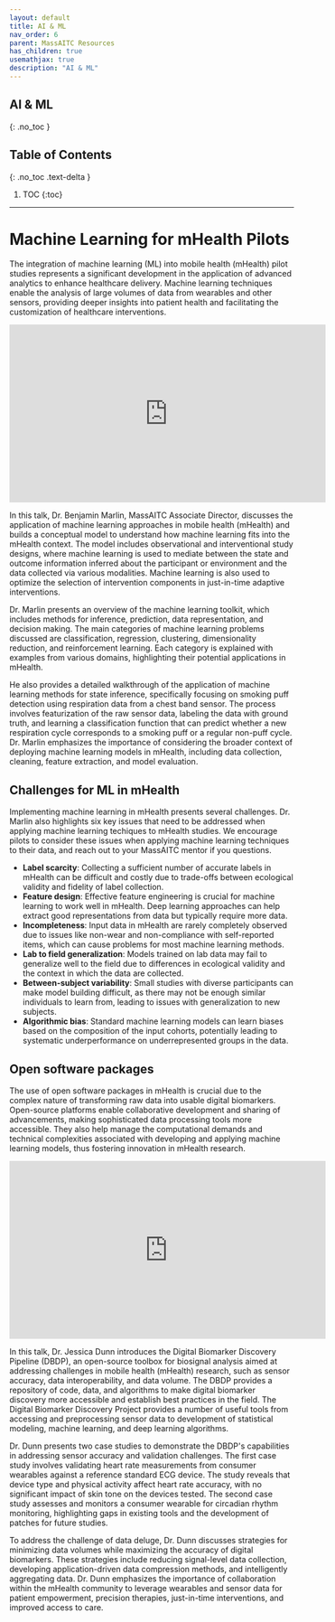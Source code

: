 ```yaml
---
layout: default
title: AI & ML
nav_order: 6
parent: MassAITC Resources
has_children: true
usemathjax: true
description: "AI & ML"
---
```

## AI & ML
{: .no_toc }

## Table of Contents
{: .no_toc .text-delta }

1. TOC
{:toc}
---

# Machine Learning for mHealth Pilots 

The integration of machine learning (ML) into mobile health (mHealth) pilot studies represents a significant development in the application of advanced analytics to enhance healthcare delivery. Machine learning techniques enable the analysis of large volumes of data from wearables and other sensors, providing deeper insights into patient health and facilitating the customization of healthcare interventions.

<iframe width="560" height="315" src="https://www.youtube.com/embed/OCadQgthWjc?si=Zs_9qvr6NHcOSXvZ" title="YouTube video player" frameborder="0" allow="accelerometer; autoplay; clipboard-write; encrypted-media; gyroscope; picture-in-picture; web-share" referrerpolicy="strict-origin-when-cross-origin" allowfullscreen></iframe>

In this talk, Dr. Benjamin Marlin, MassAITC Associate Director, discusses the application of machine learning approaches in mobile health (mHealth) and builds a conceptual model to understand how machine learning fits into the mHealth context. The model includes observational and interventional study designs, where machine learning is used to mediate between the state and outcome information inferred about the participant or environment and the data collected via various modalities. Machine learning is also used to optimize the selection of intervention components in just-in-time adaptive interventions.

Dr. Marlin presents an overview of the machine learning toolkit, which includes methods for inference, prediction, data representation, and decision making. The main categories of machine learning problems discussed are classification, regression, clustering, dimensionality reduction, and reinforcement learning. Each category is explained with examples from various domains, highlighting their potential applications in mHealth.

He also provides a detailed walkthrough of the application of machine learning methods for state inference, specifically focusing on smoking puff detection using respiration data from a chest band sensor. The process involves featurization of the raw sensor data, labeling the data with ground truth, and learning a classification function that can predict whether a new respiration cycle corresponds to a smoking puff or a regular non-puff cycle. Dr. Marlin emphasizes the importance of considering the broader context of deploying machine learning models in mHealth, including data collection, cleaning, feature extraction, and model evaluation.

## Challenges for ML in mHealth

Implementing machine learning in mHealth presents several challenges. Dr. Marlin also highlights six key issues that need to be addressed when applying machine learning techiques to mHealth studies. We encourage pilots to consider these issues when applying machine learning techniques to their data, and reach out to your MassAITC mentor if you questions.

* **Label scarcity**: Collecting a sufficient number of accurate labels in mHealth can be difficult and costly due to trade-offs between ecological validity and fidelity of label collection.
* **Feature design**: Effective feature engineering is crucial for machine learning to work well in mHealth. Deep learning approaches can help extract good representations from data but typically require more data.
* **Incompleteness**: Input data in mHealth are rarely completely observed due to issues like non-wear and non-compliance with self-reported items, which can cause problems for most machine learning methods.
* **Lab to field generalization**: Models trained on lab data may fail to generalize well to the field due to differences in ecological validity and the context in which the data are collected.
* **Between-subject variability**: Small studies with diverse participants can make model building difficult, as there may not be enough similar individuals to learn from, leading to issues with generalization to new subjects.
* **Algorithmic bias**: Standard machine learning models can learn biases based on the composition of the input cohorts, potentially leading to systematic underperformance on underrepresented groups in the data.

## Open software packages

The use of open software packages in mHealth is crucial due to the complex nature of transforming raw data into usable digital biomarkers. Open-source platforms enable collaborative development and sharing of advancements, making sophisticated data processing tools more accessible. They also help manage the computational demands and technical complexities associated with developing and applying machine learning models, thus fostering innovation in mHealth research.

<iframe width="560" height="315" src="https://www.youtube.com/embed/8m5llOl39z4?si=3EQi-T7veB9adbvx" title="YouTube video player" frameborder="0" allow="accelerometer; autoplay; clipboard-write; encrypted-media; gyroscope; picture-in-picture; web-share" referrerpolicy="strict-origin-when-cross-origin" allowfullscreen></iframe>

In this talk, Dr. Jessica Dunn introduces the Digital Biomarker Discovery Pipeline (DBDP), an open-source toolbox for biosignal analysis aimed at addressing challenges in mobile health (mHealth) research, such as sensor accuracy, data interoperability, and data volume. The DBDP provides a repository of code, data, and algorithms to make digital biomarker discovery more accessible and establish best practices in the field. The Digital Biomarker Discovery Project provides a number of useful tools from accessing and preprocessing sensor data to development of statistical modeling, machine learning, and deep learning algorithms.

Dr. Dunn presents two case studies to demonstrate the DBDP's capabilities in addressing sensor accuracy and validation challenges. The first case study involves validating heart rate measurements from consumer wearables against a reference standard ECG device. The study reveals that device type and physical activity affect heart rate accuracy, with no significant impact of skin tone on the devices tested. The second case study assesses and monitors a consumer wearable for circadian rhythm monitoring, highlighting gaps in existing tools and the development of patches for future studies.

To address the challenge of data deluge, Dr. Dunn discusses strategies for minimizing data volumes while maximizing the accuracy of digital biomarkers. These strategies include reducing signal-level data collection, developing application-driven data compression methods, and intelligently aggregating data. Dr. Dunn emphasizes the importance of collaboration within the mHealth community to leverage wearables and sensor data for patient empowerment, precision therapies, just-in-time interventions, and improved access to care.


